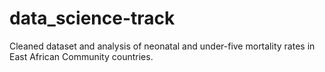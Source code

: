 # data_science-track
Cleaned dataset and analysis of neonatal and under-five mortality rates in East African Community countries.
